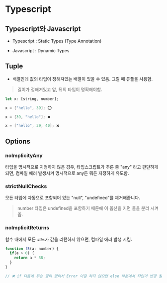 # Typescript

## Typescript와 Javascript

- Typescript : Static Types (Type Annotation)


- Javascript : Dynamic Types  

## Tuple

- 배열인데 값의 타입이 정해져있는 배열이 있을 수 있음. 그럴 때 튜플을 사용함.  

> 길이가 정해져있고 앞, 뒤의 타입이 명확해야함.

```Javascript
let x: [string, number];

x = ["hello", 39]; ⭕️

x = [39, "hello"]; ❌

x = ["hello", 39, 40]; ❌
```

## Options

### noImplicityAny

타입을 명시적으로 지정하지 않은 경우, 타입스크립트가 추론 중 "any" 라고 판단하게 되면, 컴파일 에러 발생시켜 명시적으로 any든 뭐든 지정하게 유도함.

### strictNullChecks

모든 타입에 자동으로 포함되어 있는 "null", "undefined"를 제거해줍니다.  

  > number 타입은 undefined을 포함하기 때문에 이 옵션을 키면 둘을 분리 시켜줌.  

### noImplicitReturns

함수 내에서 모든 코드가 값을 리턴하지 않으면, 컴파일 에러 발생 시킴.

```Javascript
function f5(a: number) {
  if(a > 0) {
    return a * 38;
  }
}

// ❌ if 다음에 무슨 말이 없어서 Error 이걸 하지 않으면 else 부분에서 타입이 변경 될 수 있기 때문에..  
```

